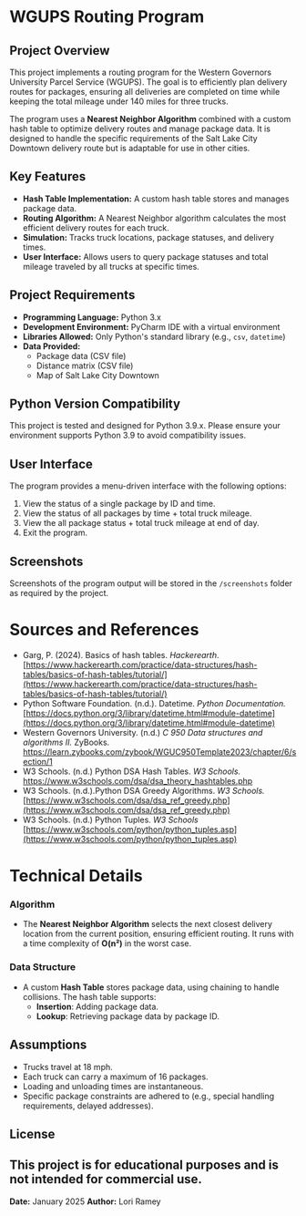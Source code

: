 # WGUPS Routing Program

## Project Overview
This project implements a routing program for the Western Governors University Parcel Service (WGUPS). 
The goal is to efficiently plan delivery routes for packages, ensuring all deliveries are completed on time while keeping the total mileage under 140 miles for three trucks.

The program uses a **Nearest Neighbor Algorithm** combined with a custom hash table to optimize delivery routes and manage package data. 
It is designed to handle the specific requirements of the Salt Lake City Downtown delivery route but is adaptable for use in other cities.

## Key Features
- **Hash Table Implementation:** A custom hash table stores and manages package data.
- **Routing Algorithm:** A Nearest Neighbor algorithm calculates the most efficient delivery routes for each truck.
- **Simulation:** Tracks truck locations, package statuses, and delivery times.
- **User Interface:** Allows users to query package statuses and total mileage traveled by all trucks at specific times.

## Project Requirements
- **Programming Language:** Python 3.x
- **Development Environment:** PyCharm IDE with a virtual environment
- **Libraries Allowed:** Only Python's standard library (e.g., `csv`, `datetime`)
- **Data Provided:**
  - Package data (CSV file)
  - Distance matrix (CSV file)
  - Map of Salt Lake City Downtown

## Python Version Compatibility
This project is tested and designed for Python 3.9.x. Please ensure your environment supports Python 3.9 to avoid compatibility issues.

## User Interface
The program provides a menu-driven interface with the following options:
1. View the status of a single package by ID and time.
2. View the status of all packages by time + total truck mileage.
3. View the all package status + total truck mileage at end of day.
4. Exit the program.

## Screenshots
Screenshots of the program output will be stored in the `/screenshots` folder as required by the project.

# Sources and References
- Garg, P. (2024). Basics of hash tables. _Hackerearth_. [https://www.hackerearth.com/practice/data-structures/hash-tables/basics-of-hash-tables/tutorial/](https://www.hackerearth.com/practice/data-structures/hash-tables/basics-of-hash-tables/tutorial/)
- Python Software Foundation. (n.d.). Datetime. _Python Documentation._ [https://docs.python.org/3/library/datetime.html#module-datetime](https://docs.python.org/3/library/datetime.html#module-datetime)
- Western Governors University. (n.d.) _C 950 Data structures and algorithms II._ ZyBooks.  https://learn.zybooks.com/zybook/WGUC950Template2023/chapter/6/section/1
- W3 Schools. (n.d.) Python DSA Hash Tables. _W3 Schools._ https://www.w3schools.com/dsa/dsa_theory_hashtables.php
- W3 Schools. (n.d.).Python DSA Greedy Algorithms. _W3 Schools._ [https://www.w3schools.com/dsa/dsa_ref_greedy.php](https://www.w3schools.com/dsa/dsa_ref_greedy.php)
- W3 Schools. (n.d.) Python Tuples. _W3 Schools_  [https://www.w3schools.com/python/python_tuples.asp](https://www.w3schools.com/python/python_tuples.asp)


# Technical Details
### Algorithm
- The **Nearest Neighbor Algorithm** selects the next closest delivery location from the current position, ensuring efficient routing. It runs with a time complexity of **O(n²)** in the worst case.

### Data Structure
- A custom **Hash Table** stores package data, using chaining to handle collisions. The hash table supports:
  - **Insertion**: Adding package data.
  - **Lookup**: Retrieving package data by package ID.

## Assumptions
- Trucks travel at 18 mph.
- Each truck can carry a maximum of 16 packages.
- Loading and unloading times are instantaneous.
- Specific package constraints are adhered to (e.g., special handling requirements, delayed addresses).

## License
This project is for educational purposes and is not intended for commercial use.
---
**Date:** January 2025
**Author:** Lori Ramey
